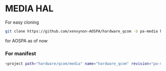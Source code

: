 # MEDIA HAL
For easy cloning
```bash
git clone https://github.com/xenxynon-AOSPA/hardware_qcom -b pa-media hardware/qcom/media
```
 for AOSPA as of now
### For manifest
```bash
<project path="hardware/qcom/media" name="hardware_qcom" revision="pa-media" remote="aospa-xenxynon" clone-depth="1" />
```
